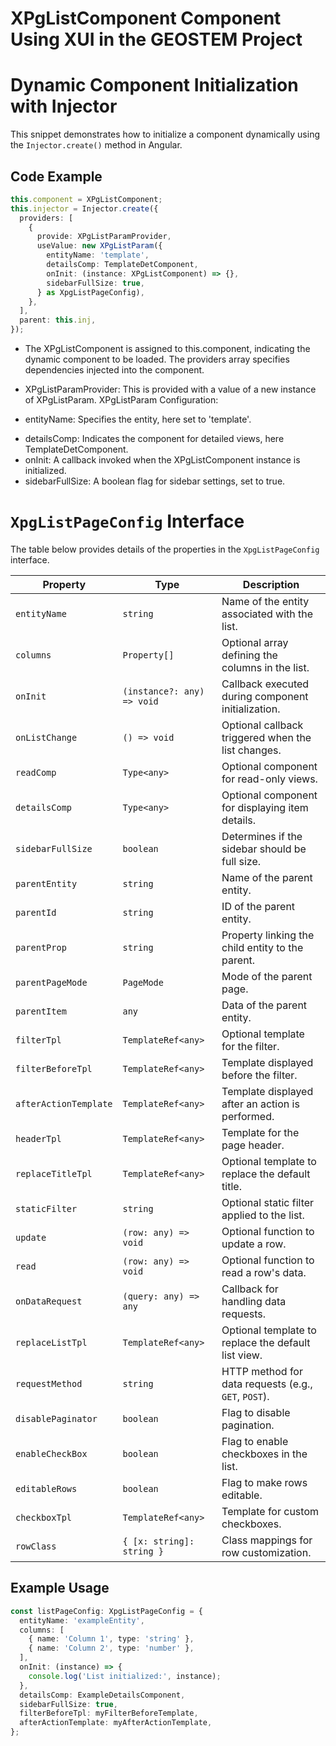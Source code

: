 # XPgListComponent Component Using XUI in the GEOSTEM Project

 

# Dynamic Component Initialization with Injector

This snippet demonstrates how to initialize a component dynamically using the `Injector.create()` method in Angular.

## Code Example

```typescript
this.component = XPgListComponent;
this.injector = Injector.create({
  providers: [
    {
      provide: XPgListParamProvider,
      useValue: new XPgListParam({
        entityName: 'template',
        detailsComp: TemplateDetComponent,
        onInit: (instance: XPgListComponent) => {},
        sidebarFullSize: true,
      } as XpgListPageConfig),
    },
  ],
  parent: this.inj,
});
```

+ The XPgListComponent is assigned to this.component, indicating the dynamic component to be loaded.
The providers array specifies dependencies injected into the component.

- XPgListParamProvider: This is provided with a value of a new instance of XPgListParam.
XPgListParam Configuration:
* entityName: Specifies the entity, here set to 'template'.
- detailsComp: Indicates the component for detailed views, here TemplateDetComponent.
- onInit: A callback invoked when the XPgListComponent instance is initialized.
- sidebarFullSize: A boolean flag for sidebar settings, set to true.
# `XpgListPageConfig` Interface

The table below provides details of the properties in the `XpgListPageConfig` interface.

| **Property**           | **Type**                      | **Description**                                                                 |
|-------------------------|-------------------------------|---------------------------------------------------------------------------------|
| `entityName`           | `string`                     | Name of the entity associated with the list.                                   |
| `columns`              | `Property[]`                 | Optional array defining the columns in the list.                               |
| `onInit`               | `(instance?: any) => void`   | Callback executed during component initialization.                             |
| `onListChange`         | `() => void`                 | Optional callback triggered when the list changes.                             |
| `readComp`             | `Type<any>`                 | Optional component for read-only views.                                        |
| `detailsComp`          | `Type<any>`                 | Optional component for displaying item details.                                |
| `sidebarFullSize`      | `boolean`                   | Determines if the sidebar should be full size.                                 |
| `parentEntity`         | `string`                    | Name of the parent entity.                                                     |
| `parentId`             | `string`                    | ID of the parent entity.                                                       |
| `parentProp`           | `string`                    | Property linking the child entity to the parent.                               |
| `parentPageMode`       | `PageMode`                  | Mode of the parent page.                                                       |
| `parentItem`           | `any`                       | Data of the parent entity.                                                     |
| `filterTpl`            | `TemplateRef<any>`          | Optional template for the filter.                                              |
| `filterBeforeTpl`      | `TemplateRef<any>`          | Template displayed before the filter.                                          |
| `afterActionTemplate`  | `TemplateRef<any>`          | Template displayed after an action is performed.                               |
| `headerTpl`            | `TemplateRef<any>`          | Template for the page header.                                                  |
| `replaceTitleTpl`      | `TemplateRef<any>`          | Optional template to replace the default title.                                |
| `staticFilter`         | `string`                    | Optional static filter applied to the list.                                    |
| `update`               | `(row: any) => void`        | Optional function to update a row.                                             |
| `read`                 | `(row: any) => void`        | Optional function to read a row's data.                                        |
| `onDataRequest`        | `(query: any) => any`       | Callback for handling data requests.                                           |
| `replaceListTpl`       | `TemplateRef<any>`          | Optional template to replace the default list view.                            |
| `requestMethod`        | `string`                    | HTTP method for data requests (e.g., `GET`, `POST`).                           |
| `disablePaginator`     | `boolean`                   | Flag to disable pagination.                                                    |
| `enableCheckBox`       | `boolean`                   | Flag to enable checkboxes in the list.                                         |
| `editableRows`         | `boolean`                   | Flag to make rows editable.                                                    |
| `checkboxTpl`          | `TemplateRef<any>`          | Template for custom checkboxes.                                                |
| `rowClass`             | `{ [x: string]: string }`   | Class mappings for row customization.                                          |

## Example Usage

```typescript
const listPageConfig: XpgListPageConfig = {
  entityName: 'exampleEntity',
  columns: [
    { name: 'Column 1', type: 'string' },
    { name: 'Column 2', type: 'number' },
  ],
  onInit: (instance) => {
    console.log('List initialized:', instance);
  },
  detailsComp: ExampleDetailsComponent,
  sidebarFullSize: true,
  filterBeforeTpl: myFilterBeforeTemplate,
  afterActionTemplate: myAfterActionTemplate,
};
